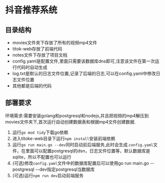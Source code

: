# 抖音推荐系统

## 目录结构

- movies文件夹下存放了所有的视频mp4文件
- titok-web存放了前端代码
- notes文件下存放了项目文档
- config.yaml是配置文件,里面只需要该数据库dns即可,注意该文件在第一次运行代码时自动生成
- log.txt是默认的日志文件位置,记录了后端的日志,可以在config.yaml中修改日志文件位置
- 其他都是后端的代码

## 部署要求

环境需求:需要安装golang和postgresql和nodejs,并且把视频的mp4解压到movies文件夹下,首次运行自动创建数据表和根据mp4文件创建数据.

1. 运行`go mod tidy`下载go依赖
2. 进入titoke-web目录下运行`npm install`安装前端依赖
3. 运行`go run main.go --dev`同时启动前后端服务,此时会生成.`config.yaml`文件，在里面可以配置postgresql的dsn，日志文件位置等，默认数据库是sqlite，所以不配置也可以运行
4. (可选)修改`config.yaml`文件中的数据库配置后可以使用go run main.go --postgresql --dev指定postgresql当数据库
5. (可选)运行`npm run dev`启动前端服务
